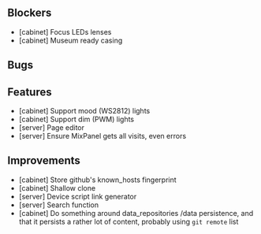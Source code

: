 ## Blockers

* [cabinet] Focus LEDs lenses
* [cabinet] Museum ready casing

## Bugs

## Features

* [cabinet] Support mood (WS2812) lights
* [cabinet] Support dim (PWM) lights
* [server] Page editor
* [server] Ensure MixPanel gets all visits, even errors

## Improvements

* [cabinet] Store github's known_hosts fingerprint
* [cabinet] Shallow clone
* [server] Device script link generator
* [server] Search function
* [cabinet] Do something around data_repositories /data persistence, and that it persists a rather lot of content, probably using `git remote` list
